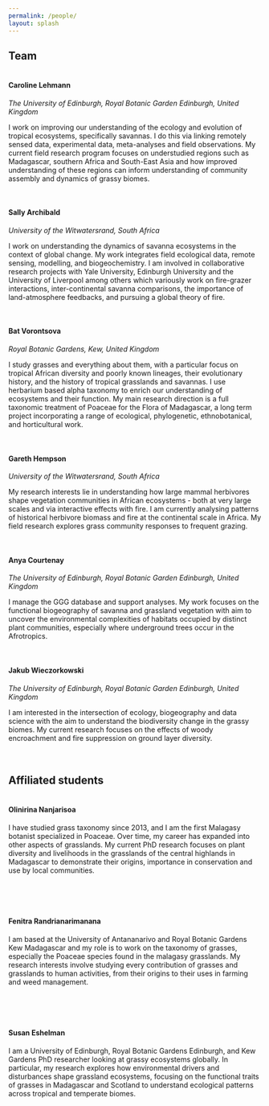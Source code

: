 ```yaml
---
permalink: /people/
layout: splash
---
```


## Team

<figure style="width: 200px" class="align-left">
  <img src="{{ site.url }}{{ site.baseurl }}/images/caroline-lehmann.jpg" alt="">
</figure> 

#### Caroline Lehmann
_The University of Edinburgh, Royal Botanic Garden Edinburgh, United Kingdom_

I work on improving our understanding of the ecology and evolution of tropical ecosystems, specifically savannas. I do this via linking remotely sensed data, experimental data, meta-analyses and field observations. My current field research program focuses on understudied regions such as Madagascar, southern Africa and South-East Asia and how improved understanding of these regions can inform understanding of community assembly and dynamics of grassy biomes.
<br>
<br>
<figure style="width: 200px" class="align-left">
  <img src="{{ site.url }}{{ site.baseurl }}/images/sally-archibald.jpg" alt="">
</figure> 

#### Sally Archibald
_University of the Witwatersrand, South Africa_

I work on understanding the dynamics of savanna ecosystems in the context of global change. My work integrates field ecological data, remote sensing, modelling, and biogeochemistry. I am involved in collaborative research projects with Yale University, Edinburgh University and the University of Liverpool among others which variously work on fire-grazer interactions, inter-continental savanna comparisons, the importance of land-atmosphere feedbacks, and pursuing a global theory of fire.
<br>
<br>
<figure style="width: 200px" class="align-left">
  <img src="{{ site.url }}{{ site.baseurl }}/images/bat_vorontsova.jpg" alt="">
</figure> 

#### Bat Vorontsova
_Royal Botanic Gardens, Kew, United Kingdom_

I study grasses and everything about them, with a particular focus on tropical African diversity and poorly known lineages, their evolutionary history, and the history of tropical grasslands and savannas. I use herbarium based alpha taxonomy to enrich our understanding of ecosystems and their function. My main research direction is a full taxonomic treatment of Poaceae for the Flora of Madagascar, a long term project incorporating a range of ecological, phylogenetic, ethnobotanical, and horticultural work.
<br>
<br>
<figure style="width: 200px" class="align-left">
  <img src="{{ site.url }}{{ site.baseurl }}/images/gareth-hempson.jpg" alt="">
</figure> 

#### Gareth Hempson
_University of the Witwatersrand, South Africa_

My research interests lie in understanding how large mammal herbivores shape vegetation communities in African ecosystems - both at very large scales and via interactive effects with fire. I am currently analysing patterns of historical herbivore biomass and fire at the continental scale in Africa. My field research explores grass community responses to frequent grazing.
<br>
<br>
<figure style="width: 200px" class="align-left">
  <img src="{{ site.url }}{{ site.baseurl }}/images/anya-courtenay.JPG" alt="">
</figure> 

#### Anya Courtenay
_The University of Edinburgh, Royal Botanic Garden Edinburgh, United Kingdom_

I manage the GGG database and support analyses. My work focuses on the functional biogeography of savanna and grassland vegetation with aim to uncover the environmental complexities of habitats occupied by distinct plant communities, especially where underground trees occur in the Afrotropics.
<br>
<br>
<figure style="width: 200px" class="align-left">
  <img src="{{ site.url }}{{ site.baseurl }}/images/jakub-wieczorkowski.jpg" alt="">
</figure> 

#### Jakub Wieczorkowski
_The University of Edinburgh, Royal Botanic Garden Edinburgh, United Kingdom_

I am interested in the intersection of ecology, biogeography and data science with the aim to understand the biodiversity change in the grassy biomes. My current research focuses on the effects of woody encroachment and fire suppression on ground layer diversity. 
<br>
<br>
<br>

## Affiliated students

<figure style="width: 200px" class="align-left">
  <img src="{{ site.url }}{{ site.baseurl }}/images/olinirina-nanjarisoa.jpg" alt="">
</figure> 

#### Olinirina Nanjarisoa
I have studied grass taxonomy since 2013, and I am the first Malagasy botanist specialized in Poaceae. Over time, my career has expanded into other aspects of grasslands. My current PhD research focuses on plant diversity and livelihoods in the grasslands of the central highlands in Madagascar to demonstrate their origins, importance in conservation and use by local communities.
<br>
<br>
<br>
<br>
<figure style="width: 200px" class="align-left">
  <img src="{{ site.url }}{{ site.baseurl }}/images/fenitra-randrianarimanana.jpg" alt="">
</figure> 

#### Fenitra Randrianarimanana
I am based at the University of Antananarivo and Royal Botanic Gardens Kew Madagascar and my role is to work on the taxonomy of grasses, especially the Poaceae species found in the malagasy grasslands. My research interests involve studying every contribution of grasses and grasslands to human activities, from their origins to their uses in farming and weed management.
<br>
<br>
<br>
<br>
<figure style="width: 200px" class="align-left">
  <img src="{{ site.url }}{{ site.baseurl }}/images/susan-eshelman.jpg" alt="">
</figure> 

#### Susan Eshelman
I am a University of Edinburgh, Royal Botanic Gardens Edinburgh, and Kew Gardens PhD researcher looking at grassy ecosystems globally. In particular, my research explores how environmental drivers and disturbances shape grassland ecosystems, focusing on the functional traits of grasses in Madagascar and Scotland to understand ecological patterns across tropical and temperate biomes.
<br>
<br>
<br>
